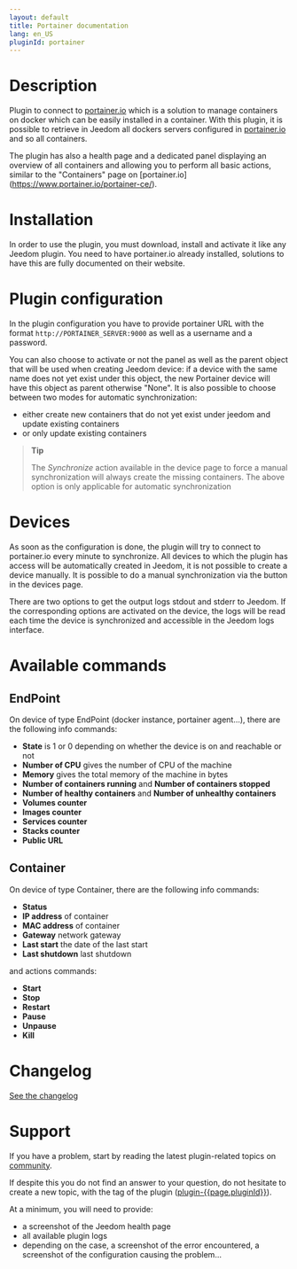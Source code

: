 ```yaml
---
layout: default
title: Portainer documentation
lang: en_US
pluginId: portainer
---
```


# Description

Plugin to connect to [portainer.io](https://www.portainer.io/portainer-ce/) which is a solution to manage containers on docker which can be easily installed in a container.
With this plugin, it is possible to retrieve in Jeedom all dockers servers configured in [portainer.io](https://www.portainer.io/portainer-ce/) and so all containers.

The plugin has also a health page and a dedicated panel displaying an overview of all containers and allowing you to perform all basic actions, similar to the "Containers" page on [portainer.io] (https://www.portainer.io/portainer-ce/).

# Installation

In order to use the plugin, you must download, install and activate it like any Jeedom plugin.
You need to have portainer.io already installed, solutions to have this are fully documented on their website.

# Plugin configuration

In the plugin configuration you have to provide portainer URL with the format `http://PORTAINER_SERVER:9000` as well as a username and a password.

You can also choose to activate or not the panel as well as the parent object that will be used when creating Jeedom device: if a device with the same name does not yet exist under this object, the new Portainer device will have this object as parent otherwise "None".
It is also possible to choose between two modes for automatic synchronization:

- either create new containers that do not yet exist under jeedom and update existing containers
- or only update existing containers

> **Tip**
>
> The _Synchronize_ action available in the device page to force a manual synchronization will always create the missing containers. The above option is only applicable for automatic synchronization

# Devices

As soon as the configuration is done, the plugin will try to connect to portainer.io every minute to synchronize.
All devices to which the plugin has access will be automatically created in Jeedom, it is not possible to create a device manually.
It is possible to do a manual synchronization via the button in the devices page.

There are two options to get the output logs stdout and stderr to Jeedom. If the corresponding options are activated on the device, the logs will be read each time the device is synchronized and accessible in the Jeedom logs interface.

# Available commands

## EndPoint

On device of type EndPoint (docker instance, portainer agent...), there are the following info commands:

- **State** is 1 or 0 depending on whether the device is on and reachable or not
- **Number of CPU** gives the number of CPU of the machine
- **Memory** gives the total memory of the machine in bytes
- **Number of containers running** and **Number of containers stopped**
- **Number of healthy containers** and **Number of unhealthy containers**
- **Volumes counter**
- **Images counter**
- **Services counter**
- **Stacks counter**
- **Public URL**

## Container

On device of type Container, there are the following info commands:

- **Status**
- **IP address** of container
- **MAC address** of container
- **Gateway** network gateway
- **Last start** the date of the last start
- **Last shutdown** last shutdown

and actions commands:

- **Start**
- **Stop**
- **Restart**
- **Pause**
- **Unpause**
- **Kill**

# Changelog

[See the changelog](./changelog)

# Support

If you have a problem, start by reading the latest plugin-related topics on [community]({{site.forum}}/tags/plugin-{{page.pluginId}}).

If despite this you do not find an answer to your question, do not hesitate to create a new topic, with the tag of the plugin ([plugin-{{page.pluginId}}]({{site.forum}}/tags/plugin-{{page.pluginId}})).

At a minimum, you will need to provide:

- a screenshot of the Jeedom health page
- all available plugin logs
- depending on the case, a screenshot of the error encountered, a screenshot of the configuration causing the problem...
